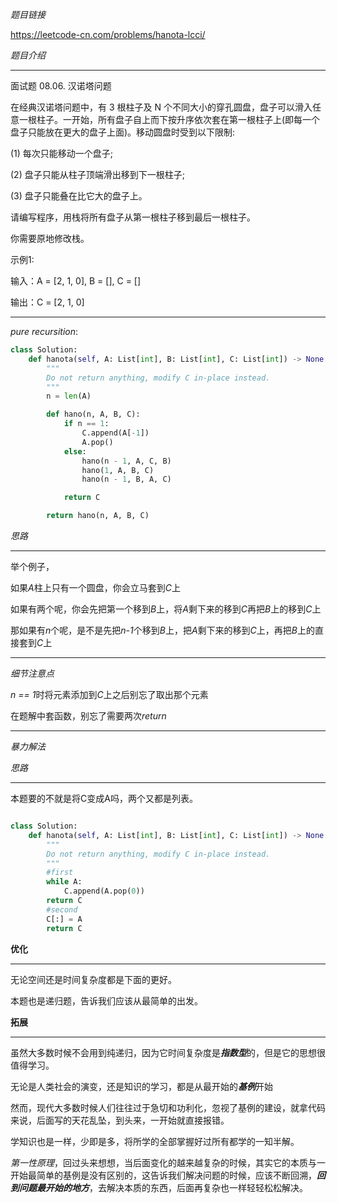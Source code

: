 *题目链接*
 
 https://leetcode-cn.com/problems/hanota-lcci/

*题目介绍*
********************************
面试题 08.06. 汉诺塔问题

在经典汉诺塔问题中，有 3 根柱子及 N 个不同大小的穿孔圆盘，盘子可以滑入任意一根柱子。一开始，所有盘子自上而下按升序依次套在第一根柱子上(即每一个盘子只能放在更大的盘子上面)。移动圆盘时受到以下限制:
 
(1) 每次只能移动一个盘子;
 
(2) 盘子只能从柱子顶端滑出移到下一根柱子;

(3) 盘子只能叠在比它大的盘子上。

请编写程序，用栈将所有盘子从第一根柱子移到最后一根柱子。

你需要原地修改栈。

示例1:

 输入：A = [2, 1, 0], B = [], C = []
 
 输出：C = [2, 1, 0]

********************************
*pure recursition*:

```python
class Solution:
    def hanota(self, A: List[int], B: List[int], C: List[int]) -> None:
        """
        Do not return anything, modify C in-place instead.
        """
        n = len(A)

        def hano(n, A, B, C):
            if n == 1:
                C.append(A[-1])
                A.pop()
            else:
                hano(n - 1, A, C, B)
                hano(1, A, B, C)
                hano(n - 1, B, A, C)

            return C

        return hano(n, A, B, C)
```

*思路*
********************************
举个例子，

如果*A*柱上只有一个圆盘，你会立马套到*C*上
  
如果有两个呢，你会先把第一个移到*B*上，将*A*剩下来的移到*C*再把*B*上的移到*C*上

那如果有*n*个呢，是不是先把*n-1*个移到*B*上，把*A*剩下来的移到*C*上，再把*B*上的直接套到*C*上
********************************
*细节注意点*

*n == 1*时将元素添加到*C*上之后别忘了取出那个元素
 
在题解中套函数，别忘了需要两次*return*
********************************

*暴力解法*

*思路*
********************************
本题要的不就是将C变成A吗，两个又都是列表。

```python

class Solution:
    def hanota(self, A: List[int], B: List[int], C: List[int]) -> None:
        """
        Do not return anything, modify C in-place instead.
        """
        #first
        while A:
            C.append(A.pop(0))
        return C
        #second
        C[:] = A
        return C
```

**优化**
********************************
无论空间还是时间复杂度都是下面的更好。

本题也是递归题，告诉我们应该从最简单的出发。

**拓展**
********************************
虽然大多数时候不会用到纯递归，因为它时间复杂度是***指数型***的，但是它的思想很值得学习。

无论是人类社会的演变，还是知识的学习，都是从最开始的***基例***开始  

然而，现代大多数时候人们往往过于急切和功利化，忽视了基例的建设，就拿代码来说，后面写的天花乱坠，到头来，一开始就直接报错。

学知识也是一样，少即是多，将所学的全部掌握好过所有都学的一知半解。

*第一性原理*，回过头来想想，当后面变化的越来越复杂的时候，其实它的本质与一开始最简单的基例是没有区别的，这告诉我们解决问题的时候，应该不断回溯，***回到问题最开始的地方***，去解决本质的东西，后面再复杂也一样轻轻松松解决。
